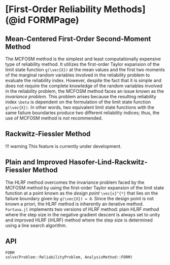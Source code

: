 # [First-Order Reliability Methods](@id FORMPage)

## Mean-Centered First-Order Second-Moment Method

The MCFOSM method is the simplest and least computationally expensive type of reliability method. It utilizes the first-order Taylor expansion of the limit state function ``g(\vec{X})`` at the mean values and the first two moments of the marginal random variables involved in the reliability problem to evaluate the reliability index. However, despite the fact that it is simple and does not require the complete knowledge of the random variables involved in the reliability problem, the MCFOSM method faces an issue known as the *invariance problem*. This problem arises because the resulting reliability index ``\beta`` is dependent on the formulation of the limit state function ``g(\vec{X})``. In other words, two equivalent limit state functions with the same failure boundaries produce two different reliability indices; thus, the use of MCFOSM method is not recommended.

## Rackwitz-Fiessler Method

!!! warning
    This feature is currently under development.

## Plain and Improved Hasofer-Lind-Rackwitz-Fiessler Method

The HLRF method overcomes the invariance problem faced by the MCFOSM method by using the first-order Taylor expansion of the limit state function at a point known as the *design point* ``\vec{x}^{*}`` that lies on the failure boundary given by ``g(\vec{X}) = 0``. Since the design point is not known a priori, the HLRF method is inherently an iterative method. `Fortuna.jl` implements two versions of HLRF method: plain HLRF method where the step size in the negative gradient descent is always set to unity and improved HLRF (iHLRF) method where the step size is determined using a line search algorithm.

## API

```@docs
FORM
solve(Problem::ReliabilityProblem, AnalysisMethod::FORM)
```